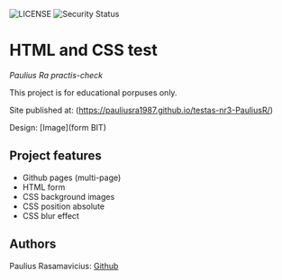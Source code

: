 ![LICENSE](https://img.shields.io/badge/license-ISC-blue.svg?style=flat-square)
![Security Status](https://img.shields.io/security-headers?label=Security&url=https%3A%2F%2Fgithub.com&style=flat-square)

# HTML and CSS test

_Paulius Ra practis-check_

This project is for educational porpuses only. 

Site published at: (https://pauliusra1987.github.io/testas-nr3-PauliusR/)

Design: [Image](form BIT)

## Project features

-   Github pages (multi-page)
-   HTML form
-   CSS background images
-   CSS position absolute
-   CSS blur effect


## Authors

Paulius Rasamavicius: [Github](https://github.com/PauliusRa1987)